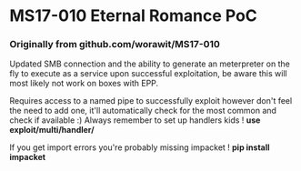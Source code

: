 # MS17-010 Eternal Romance PoC
### Originally from github.com/worawit/MS17-010
Updated SMB connection and the ability to generate an meterpreter on the fly to execute as a service upon successful exploitation, be aware this will most likely not work on boxes with EPP.

Requires access to a named pipe to successfully exploit however don't feel the need to add one, it'll automatically check for the most common and check if available :)
Always remember to set up handlers kids ! **use exploit/multi/handler/**

If you get import errors you're probably missing impacket ! **pip install impacket**
